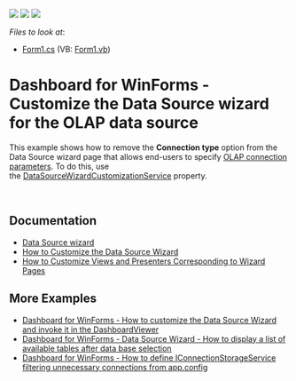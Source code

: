 <!-- default badges list -->
![](https://img.shields.io/endpoint?url=https://codecentral.devexpress.com/api/v1/VersionRange/128581457/17.1.3%2B)
[![](https://img.shields.io/badge/Open_in_DevExpress_Support_Center-FF7200?style=flat-square&logo=DevExpress&logoColor=white)](https://supportcenter.devexpress.com/ticket/details/T487352)
[![](https://img.shields.io/badge/📖_How_to_use_DevExpress_Examples-e9f6fc?style=flat-square)](https://docs.devexpress.com/GeneralInformation/403183)
<!-- default badges end -->
<!-- default file list -->
*Files to look at*:

* [Form1.cs](./CS/DataSourceWizardCustomization/Form1.cs) (VB: [Form1.vb](./VB/DataSourceWizardCustomization/Form1.vb))
<!-- default file list end -->
# Dashboard for WinForms - Customize the Data Source wizard for the OLAP data source


This example shows how to remove the **Connection type** option from the Data Source wizard page that allows end-users to specify [OLAP connection parameters](https://docs.devexpress.com/Dashboard/113908). To do this, use the [DataSourceWizardCustomizationService](https://docs.devexpress.com/Dashboard/DevExpress.DashboardWin.DashboardDesigner.DataSourceWizardCustomizationService) property.

<br/>

## Documentation

- [Data Source wizard](https://docs.devexpress.com/Dashboard/17652)
- [How to Customize the Data Source Wizard](https://docs.devexpress.com/Dashboard/11521)
- [How to Customize Views and Presenters Corresponding to Wizard Pages](https://docs.devexpress.com/Dashboard/18293)

## More Examples

- [Dashboard for WinForms - How to customize the Data Source Wizard and invoke it in the DashboardViewer](https://github.com/DevExpress-Examples/Dashboard-Customize-ExtractDataSource-Wizard)
- [Dashboard for WinForms - Data Source Wizard - How to display a list of available tables after data base selection](https://github.com/DevExpress-Examples/data-source-wizard-how-to-display-a-list-of-available-tables-after-data-base-selection-t279129)
- [Dashboard for WinForms - How to define IConnectionStorageService filtering unnecessary connections from app.config](https://github.com/DevExpress-Examples/how-to-define-iconnectionstorageservice-filtering-unnecessary-connections-from-appconfig-t281449)

